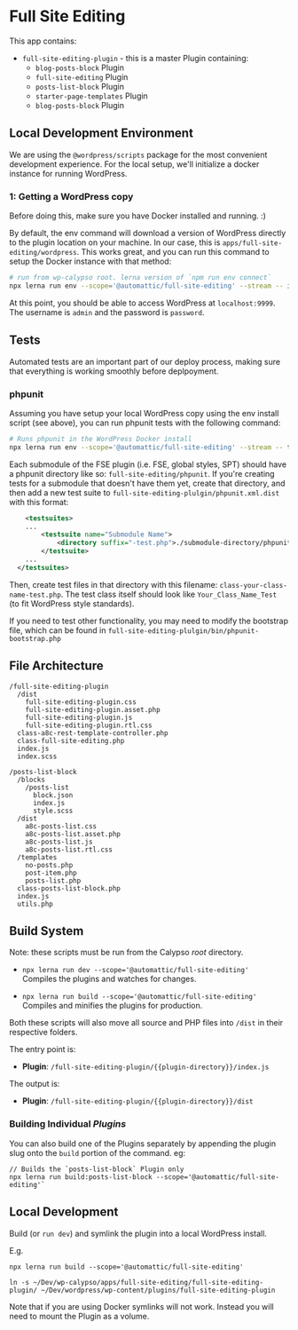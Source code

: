 # Full Site Editing

This app contains:

* `full-site-editing-plugin` - this is a master Plugin containing:
  - `blog-posts-block` Plugin
  - `full-site-editing` Plugin
  - `posts-list-block` Plugin
  - `starter-page-templates` Plugin
  - `blog-posts-block` Plugin

## Local Development Environment
We are using the `@wordpress/scripts` package for the most convenient development experience. For the local setup, we'll initialize a docker instance for running WordPress.

### 1: Getting a WordPress copy

Before doing this, make sure you have Docker installed and running. :)

By default, the env command will download a version of WordPress directly to the
plugin location on your machine. In our case, this is `apps/full-site-editing/wordpress`. This works great, and you can run this command to setup the Docker instance with that method:

```sh
# run from wp-calypso root. lerna version of `npm run env connect`
npx lerna run env --scope='@automattic/full-site-editing' --stream -- install
```

At this point, you should be able to access WordPress at `localhost:9999`. The username is `admin` and the password is `password`.

## Tests
Automated tests are an important part of our deploy process, making sure that everything is working smoothly before deplpoyment.

### phpunit
Assuming you have setup your local WordPress copy using the env install script (see above), you can run phpunit tests with the following command:

```sh
# Runs phpunit in the WordPress Docker install
npx lerna run env --scope='@automattic/full-site-editing' --stream -- test-php
```

Each submodule of the FSE plugin (i.e. FSE, global styles, SPT) should have a phpunit directory like so: `full-site-editing/phpunit`. If you're creating tests for a submodule that doesn't have them yet, create that directory, and then add a new test suite to `full-site-editing-plulgin/phpunit.xml.dist` with this format:

```xml
	<testsuites>
	...
		<testsuite name="Submodule Name">
			<directory suffix="-test.php">./submodule-directory/phpunit/</directory>
		</testsuite>
	...
  </testsuites>
```

Then, create test files in that directory with this filename: `class-your-class-name-test.php`. The test class itself should look like `Your_Class_Name_Test` (to fit WordPress style standards).

If you need to test other functionality, you may need to modify the bootstrap file, which can be found in `full-site-editing-plulgin/bin/phpunit-bootstrap.php`

## File Architecture

```
/full-site-editing-plugin
  /dist
    full-site-editing-plugin.css
    full-site-editing-plugin.asset.php
    full-site-editing-plugin.js
    full-site-editing-plugin.rtl.css
  class-a8c-rest-template-controller.php
  class-full-site-editing.php
  index.js
  index.scss

/posts-list-block
  /blocks
    /posts-list
      block.json
      index.js
      style.scss
  /dist
    a8c-posts-list.css
    a8c-posts-list.asset.php
    a8c-posts-list.js
    a8c-posts-list.rtl.css
  /templates
    no-posts.php
    post-item.php
    posts-list.php
  class-posts-list-block.php
  index.js
  utils.php
```

## Build System

Note: these scripts must be run from the Calypso _root_ directory.

- `npx lerna run dev --scope='@automattic/full-site-editing'`<br>
Compiles the plugins and watches for changes.

- `npx lerna run build --scope='@automattic/full-site-editing'`<br>
Compiles and minifies the plugins for production.

Both these scripts will also move all source and PHP files into `/dist` in their respective folders.

The entry point is:

- __Plugin__: `/full-site-editing-plugin/{{plugin-directory}}/index.js`

The output is:

- __Plugin__: `/full-site-editing-plugin/{{plugin-directory}}/dist`

### Building Individual _Plugins_

You can also build one of the Plugins separately by appending the plugin slug onto the `build` portion of the command. eg: 

```
// Builds the `posts-list-block` Plugin only
npx lerna run build:posts-list-block --scope='@automattic/full-site-editing'`
```

## Local Development

Build (or `run dev`) and symlink the plugin into a local WordPress install.

E.g.

```
npx lerna run build --scope='@automattic/full-site-editing'

ln -s ~/Dev/wp-calypso/apps/full-site-editing/full-site-editing-plugin/ ~/Dev/wordpress/wp-content/plugins/full-site-editing-plugin
```

Note that if you are using Docker symlinks will not work. Instead you will need to mount the Plugin as a volume.
